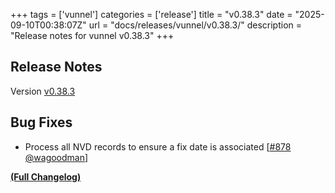 +++
tags = ['vunnel']
categories = ['release']
title = "v0.38.3"
date = "2025-09-10T00:38:07Z"
url = "docs/releases/vunnel/v0.38.3/"
description = "Release notes for vunnel v0.38.3"
+++

## Release Notes

Version [v0.38.3](https://github.com/anchore/vunnel/releases/tag/v0.38.3)

## Bug Fixes

- Process all NVD records to ensure a fix date is associated [[#878](https://github.com/anchore/vunnel/pull/878) [@wagoodman](https://github.com/wagoodman)]

**[(Full Changelog)](https://github.com/anchore/vunnel/compare/v0.38.2...v0.38.3)**
